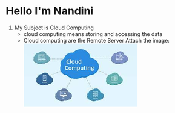 # Hello I'm Nandini
1. My Subject is Cloud Computing
   - cloud computing means storing and accessing the data
   - Cloud computing are the Remote Server
Attach the image:![Fix it quick!Tulorials(1)](https://github.com/atltanmay/my-website/blob/main/Cloud.jpg)
